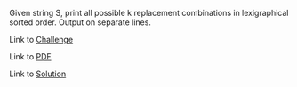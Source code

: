 Given string S, print all possible k replacement combinations in lexigraphical sorted order. Output on separate lines.

Link to [Challenge](https://www.hackerrank.com/challenges/itertools-combinations-with-replacement/problem)

Link to [PDF](./iter-combo-replace.pdf)

Link to [Solution](./iter_combo_replace.py)
